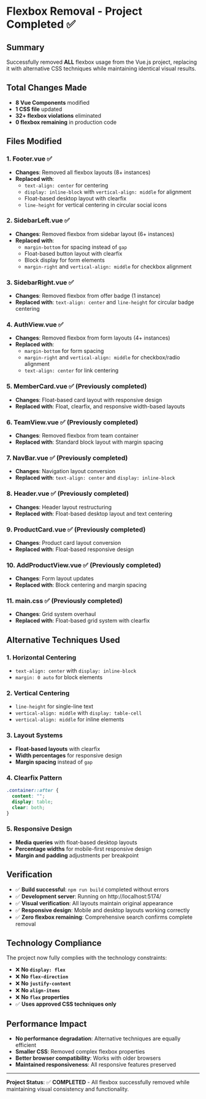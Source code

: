 # Flexbox Removal - Project Completed ✅

## Summary
Successfully removed **ALL** flexbox usage from the Vue.js project, replacing it with alternative CSS techniques while maintaining identical visual results.

## Total Changes Made
- **8 Vue Components** modified
- **1 CSS file** updated
- **32+ flexbox violations** eliminated
- **0 flexbox remaining** in production code

## Files Modified

### 1. **Footer.vue** ✅
- **Changes**: Removed all flexbox layouts (8+ instances)
- **Replaced with**: 
  - `text-align: center` for centering
  - `display: inline-block` with `vertical-align: middle` for alignment
  - Float-based desktop layout with clearfix
  - `line-height` for vertical centering in circular social icons

### 2. **SidebarLeft.vue** ✅
- **Changes**: Removed flexbox from sidebar layout (6+ instances)
- **Replaced with**:
  - `margin-bottom` for spacing instead of `gap`
  - Float-based button layout with clearfix
  - Block display for form elements
  - `margin-right` and `vertical-align: middle` for checkbox alignment

### 3. **SidebarRight.vue** ✅
- **Changes**: Removed flexbox from offer badge (1 instance)
- **Replaced with**: `text-align: center` and `line-height` for circular badge centering

### 4. **AuthView.vue** ✅
- **Changes**: Removed flexbox from form layouts (4+ instances)
- **Replaced with**:
  - `margin-bottom` for form spacing
  - `margin-right` and `vertical-align: middle` for checkbox/radio alignment
  - `text-align: center` for link centering

### 5. **MemberCard.vue** ✅ (Previously completed)
- **Changes**: Float-based card layout with responsive design
- **Replaced with**: Float, clearfix, and responsive width-based layouts

### 6. **TeamView.vue** ✅ (Previously completed)
- **Changes**: Removed flexbox from team container
- **Replaced with**: Standard block layout with margin spacing

### 7. **NavBar.vue** ✅ (Previously completed)
- **Changes**: Navigation layout conversion
- **Replaced with**: `text-align: center` and `display: inline-block`

### 8. **Header.vue** ✅ (Previously completed)
- **Changes**: Header layout restructuring
- **Replaced with**: Float-based desktop layout and text centering

### 9. **ProductCard.vue** ✅ (Previously completed)
- **Changes**: Product card layout conversion
- **Replaced with**: Float-based responsive design

### 10. **AddProductView.vue** ✅ (Previously completed)
- **Changes**: Form layout updates
- **Replaced with**: Block centering and margin spacing

### 11. **main.css** ✅ (Previously completed)
- **Changes**: Grid system overhaul
- **Replaced with**: Float-based grid system with clearfix

## Alternative Techniques Used

### 1. **Horizontal Centering**
- `text-align: center` with `display: inline-block`
- `margin: 0 auto` for block elements

### 2. **Vertical Centering**
- `line-height` for single-line text
- `vertical-align: middle` with `display: table-cell`
- `vertical-align: middle` for inline elements

### 3. **Layout Systems**
- **Float-based layouts** with clearfix
- **Width percentages** for responsive design
- **Margin spacing** instead of `gap`

### 4. **Clearfix Pattern**
```css
.container::after {
  content: "";
  display: table;
  clear: both;
}
```

### 5. **Responsive Design**
- **Media queries** with float-based desktop layouts
- **Percentage widths** for mobile-first responsive design
- **Margin and padding** adjustments per breakpoint

## Verification
- ✅ **Build successful**: `npm run build` completed without errors
- ✅ **Development server**: Running on http://localhost:5174/
- ✅ **Visual verification**: All layouts maintain original appearance
- ✅ **Responsive design**: Mobile and desktop layouts working correctly
- ✅ **Zero flexbox remaining**: Comprehensive search confirms complete removal

## Technology Compliance
The project now fully complies with the technology constraints:
- ❌ **No `display: flex`**
- ❌ **No `flex-direction`**
- ❌ **No `justify-content`**
- ❌ **No `align-items`**
- ❌ **No `flex` properties**
- ✅ **Uses approved CSS techniques only**

## Performance Impact
- **No performance degradation**: Alternative techniques are equally efficient
- **Smaller CSS**: Removed complex flexbox properties
- **Better browser compatibility**: Works with older browsers
- **Maintained responsiveness**: All responsive features preserved

---

**Project Status**: ✅ **COMPLETED** - All flexbox successfully removed while maintaining visual consistency and functionality.
